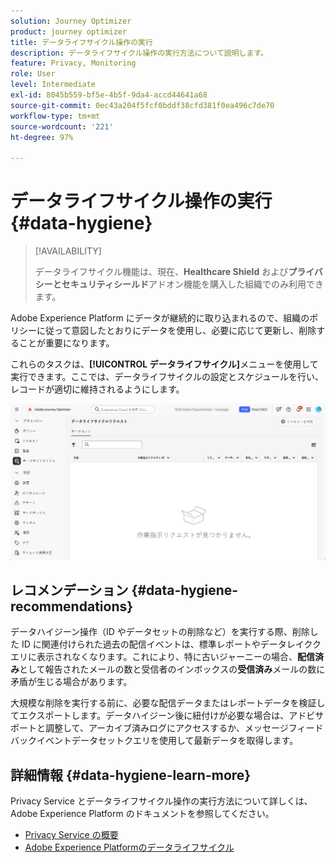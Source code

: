 ```yaml
---
solution: Journey Optimizer
product: journey optimizer
title: データライフサイクル操作の実行
description: データライフサイクル操作の実行方法について説明します。
feature: Privacy, Monitoring
role: User
level: Intermediate
exl-id: 8045b559-bf5e-4b5f-9da4-accd44641a68
source-git-commit: 0ec43a204f5fcf0bddf38cfd381f0ea496c7de70
workflow-type: tm+mt
source-wordcount: '221'
ht-degree: 97%

---
```


# データライフサイクル操作の実行 {#data-hygiene}

>[!AVAILABILITY]
>
>データライフサイクル機能は、現在、**Healthcare Shield** および&#x200B;**プライバシーとセキュリティシールド**&#x200B;アドオン機能を購入した組織でのみ利用できます。

Adobe Experience Platform にデータが継続的に取り込まれるので、組織のポリシーに従って意図したとおりにデータを使用し、必要に応じて更新し、削除することが重要になります。

これらのタスクは、**[!UICONTROL データライフサイクル]**&#x200B;メニューを使用して実行できます。ここでは、データライフサイクルの設定とスケジュールを行い、レコードが適切に維持されるようにします。

![](assets/data-hygiene.png)


## レコメンデーション {#data-hygiene-recommendations}

データハイジーン操作（ID やデータセットの削除など）を実行する際、削除した ID に関連付けられた過去の配信イベントは、標準レポートやデータレイククエリに表示されなくなります。これにより、特に古いジャーニーの場合、**配信済み**&#x200B;として報告されたメールの数と受信者のインボックスの&#x200B;**受信済み**&#x200B;メールの数に矛盾が生じる場合があります。

大規模な削除を実行する前に、必要な配信データまたはレポートデータを検証してエクスポートします。データハイジーン後に紐付けが必要な場合は、アドビサポートと調整して、アーカイブ済みログにアクセスするか、メッセージフィードバックイベントデータセットクエリを使用して最新データを取得します。

## 詳細情報 {#data-hygiene-learn-more}

Privacy Service とデータライフサイクル操作の実行方法について詳しくは、Adobe Experience Platform のドキュメントを参照してください。

* [Privacy Service の概要](https://experienceleague.adobe.com/docs/experience-platform/privacy/home.html?lang=ja)
* [Adobe Experience Platformのデータライフサイクル ](https://experienceleague.adobe.com/docs/experience-platform/hygiene/home.html?lang=ja)
